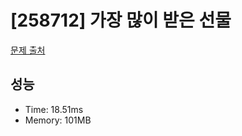 # [258712] 가장 많이 받은 선물

[문제 출처](https://school.programmers.co.kr/learn/courses/30/lessons/258712)

## 성능

- Time: 18.51ms
- Memory: 101MB